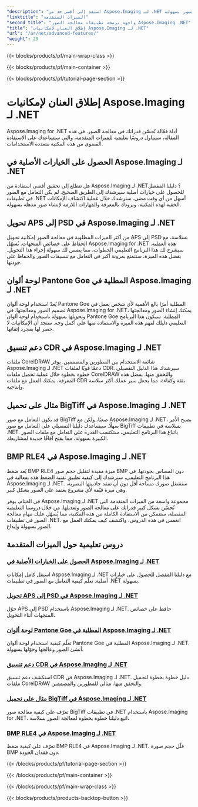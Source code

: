 ```yaml
---
"description": "استفد إلى أقصى حد من Aspose.Imaging لـ .NET من خلال دروسنا التعليمية خطوة بخطوة. تعلّم كيفية فتح الخيارات الأصلية والعمل مع الصور بسهولة."
"linktitle": "الميزات المتقدمة"
"second_title": "واجهة برمجة تطبيقات معالجة الصور Aspose.Imaging .NET"
"title": "إطلاق العنان لإمكانيات Aspose.Imaging لـ .NET"
"url": "/ar/net/advanced-features/"
"weight": 29
---
```


{{< blocks/products/pf/main-wrap-class >}}

{{< blocks/products/pf/main-container >}}

{{< blocks/products/pf/tutorial-page-section >}}

# إطلاق العنان لإمكانيات Aspose.Imaging لـ .NET


Aspose.Imaging for .NET أداة فعّالة تُحسّن قدراتك في معالجة الصور. في هذه المقالة، سنتناول دروسًا تعليمية للميزات المتقدمة، والتي ستساعدك على الاستفادة القصوى من هذه المكتبة متعددة الاستخدامات.

## الحصول على الخيارات الأصلية في Aspose.Imaging لـ .NET

هل تتطلع إلى تحقيق أقصى استفادة من Aspose.Imaging لـ .NET؟ دليلنا المفصل للحصول على خيارات أصلية سيرشدك إلى الطريق الصحيح. لم يكن التعامل مع الصور في تطبيقات .NET أسهل من أي وقت مضى. سنرشدك خلال عملية اكتشاف الإمكانات الخفية لهذه المكتبة، ونزودك بالمعرفة والمهارات اللازمة لإنشاء صور مذهلة بسهولة.

## تحويل APS إلى PSD في Aspose.Imaging لـ .NET

من أكثر الميزات المطلوبة في معالجة الصور إمكانية تحويل APS إلى PSD بسلاسة، مع الحفاظ على خصائص المتجهات. يُسهّل Aspose.Imaging for .NET هذه العملية. سيشرح لك هذا البرنامج التعليمي الخطوات، مما يضمن لك سهولة إجراء هذا التحويل. بفضل هذه الميزة، ستتمتع بمرونة أكبر في التعامل مع تنسيقات الصور والحفاظ على جودتها.

## لوحة ألوان Pantone Goe المطلية في Aspose.Imaging لـ .NET

يُعدّ استخدام لوحة ألوان Pantone Goe المطلية أمرًا بالغ الأهمية لأي شخص يعمل في تصميم الصور ومعالجتها. في Aspose.Imaging for .NET، يمكنك إنشاء الصور ومعالجتها وتحويلها بسهولة باستخدام لوحة ألوان Pantone Goe المطلية. سيكون هذا البرنامج التعليمي دليلك لفهم هذه الميزة والاستفادة منها على أكمل وجه. ستجد أن الإمكانيات لا حصر لها بمجرد إتقانها.

## دعم تنسيق CDR في Aspose.Imaging لـ .NET

ملفات CorelDRAW شائعة الاستخدام بين المطورين والمصممين. يوفر Aspose.Imaging لـ .NET دعمًا قويًا لملفات CDR. سيرشدك هذا الدليل التفصيلي خطوة بخطوة خلال عملية تحميل ملفات CorelDRAW والتحقق منها. بفضل هذه المعرفة، يمكنك العمل مع ملفات CDR بثقة وكفاءة، مما يجعل سير عملك أكثر سلاسة وإنتاجية.

## مثال على تحميل BigTiff في Aspose.Imaging لـ .NET

قد يكون التعامل مع صور BigTiff صعبًا، ولكن مع Aspose.Imaging لـ .NET، يصبح الأمر سهلًا. سيساعدك دليلنا التفصيلي على التعامل مع صور BigTiff بسلاسة في تطبيقات .NET. باتباع هذا البرنامج التعليمي، ستكتسب القدرة على التعامل مع ملفات الصور الكبيرة بسهولة، مما يفتح آفاقًا جديدة لمشاريعك.

## BMP RLE4 في Aspose.Imaging لـ .NET

يُعد ضغط BMP RLE4 ميزة مفيدة لتقليل حجم صور BMP دون المساس بجودتها. في هذا البرنامج التعليمي، سنرشدك إلى كيفية تطبيق تقنية الضغط هذه بفعالية في Aspose.Imaging لـ .NET. ستشغل صورك مساحة أقل دون أن تفقد جاذبيتها البصرية، وهي ميزة قيّمة لأي مشروع يعتمد على الصور بشكل كبير.

في الختام، يوفر Aspose.Imaging لـ .NET مجموعة واسعة من الميزات المتقدمة التي تُحسّن بشكل كبير قدراتك على معالجة الصور وتعديلها. من خلال دروسنا التعليمية المفصلة، ستتمكن من الاستفادة الكاملة من هذه المكتبة، مما يُسهّل عليك مهام معالجة الصور في تطبيقات .NET. انغمس في هذه الدروس، واكتشف كيف يمكنك العمل مع الصور بسهولة وإبداع.
## دروس تعليمية حول الميزات المتقدمة
### [الحصول على الخيارات الأصلية في Aspose.Imaging لـ .NET](./get-original-options/)
استغل كامل إمكانات Aspose.Imaging لـ .NET مع دليلنا المفصل للحصول على خيارات أصلية. تعلّم كيفية التعامل مع الصور في تطبيقات .NET بسهولة.
### [تحويل APS إلى PSD في Aspose.Imaging لـ .NET](./convert-aps-to-psd/)
حوّل APS إلى PSD باستخدام Aspose.Imaging لـ .NET. حافظ على خصائص المتجهات أثناء التحويل.
### [لوحة ألوان Pantone Goe المطلية في Aspose.Imaging لـ .NET](./pantone-goe-coated-palette/)
تعلّم كيفية استخدام لوحة ألوان Pantone Goe المطلية في Aspose.Imaging لـ .NET. أنشئ الصور وعالجها وحوّلها بسهولة.
### [دعم تنسيق CDR في Aspose.Imaging لـ .NET](./support-of-cdr-format/)
استكشف دعم تنسيق CDR في Aspose.Imaging لـ .NET. دليل خطوة بخطوة لتحميل ملفات CorelDRAW والتحقق منها. مثالي للمطورين والمصممين.
### [مثال على تحميل BigTiff في Aspose.Imaging لـ .NET](./bigtiff-load-example/)
تعرّف على كيفية معالجة صور BigTiff في تطبيقات .NET باستخدام Aspose.Imaging for .NET. اتبع دليلنا خطوة بخطوة لمعالجة الصور بسلاسة.
### [BMP RLE4 في Aspose.Imaging لـ .NET](./bmp-rle4/)
تعرّف على كيفية ضغط BMP RLE4 في Aspose.Imaging لـ .NET. قلّل حجم صورة BMP دون فقدان الجودة.

{{< /blocks/products/pf/tutorial-page-section >}}

{{< /blocks/products/pf/main-container >}}

{{< /blocks/products/pf/main-wrap-class >}}

{{< blocks/products/products-backtop-button >}}